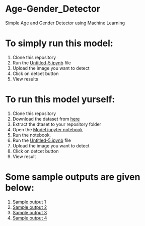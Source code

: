 # Age-Gender_Detector
Simple Age and Gender Detector using Machine Learning
# To simply run this model:
1. Clone this repository
2. Run the [Untitled-5.ipynb](https://github.com/mridulshinghal123/Age-Gender_Detector/blob/main/Untitled-5.ipynb) file
3. Upload the image you want to detect
4. Click on detcet button
5. View results

# To run this model yurself:
1. Clone this repository
2. Download the dataset from [here](https://www.kaggle.com/datasets/jangedoo/utkface-new)
3. Extract the dtaset to your repository folder
4. Open the [Model jupyter notebook](https://github.com/mridulshinghal123/Age-Gender_Detector/blob/main/Untitled-4.ipynb)
5. Run the notebook.
6. Run the [Untitled-5.ipynb](https://github.com/mridulshinghal123/Age-Gender_Detector/blob/main/Untitled-5.ipynb) file
7. Upload the image you want to detect
8. Click on detcet button
9. View result

# Some sample outputs are given below:
1. [Sample output 1](https://github.com/mridulshinghal123/Age-Gender_Detector/blob/main/2022-06-25%20(1).png)
2. [Sample output 2](https://github.com/mridulshinghal123/Age-Gender_Detector/blob/main/2022-06-25%20(2).png) 
3. [Sample output 3](https://github.com/mridulshinghal123/Age-Gender_Detector/blob/main/2022-06-25%20(3).png)
4. [Sample output 4](https://github.com/mridulshinghal123/Age-Gender_Detector/blob/main/2022-06-25.png)

